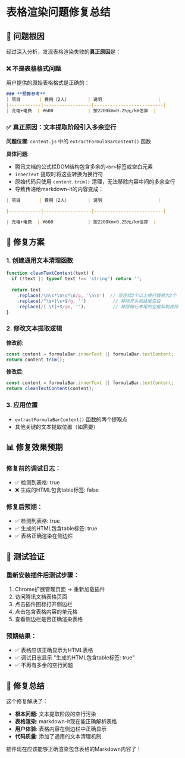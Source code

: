 # 表格渲染问题修复总结

## 🎯 问题根因

经过深入分析，发现表格渲染失败的**真正原因**是：

### ❌ 不是表格格式问题
用户提供的原始表格格式是正确的：
```markdown
### **预算参考**
| 项目       | 费用（2人）       | 说明                     |
|------------|------------------|--------------------------|
| 充电+电费  | ¥600             | 按2200km×0.25元/km估算  |
```

### ✅ 真正原因：文本提取阶段引入多余空行

**问题位置**: `content.js` 中的 `extractFormulaBarContent()` 函数

**具体问题**: 
- 腾讯文档的公式栏DOM结构包含多余的`<br>`标签或空白元素
- `innerText` 提取时将这些转换为换行符
- 原始代码只使用 `content.trim()` 清理，无法移除内容中间的多余空行
- 导致传递给markdown-it的内容变成：

```markdown
| 项目       | 费用（2人）       | 说明                     |

|------------|------------------|--------------------------|

| 充电+电费  | ¥600             | 按2200km×0.25元/km估算  |
```

## 🔧 修复方案

### 1. 创建通用文本清理函数
```javascript
function cleanTextContent(text) {
  if (!text || typeof text !== 'string') return '';
  
  return text
    .replace(/\n\s*\n\s*\n/g, '\n\n')  // 将连续3个以上换行替换为2个
    .replace(/^\s+|\s+$/g, '')          // 移除开头和结尾空白
    .replace(/[ \t]+$/gm, '');          // 移除每行末尾的空格和制表符
}
```

### 2. 修改文本提取逻辑
**修改前**:
```javascript
const content = formulaBar.innerText || formulaBar.textContent;
return content.trim();
```

**修改后**:
```javascript
const content = formulaBar.innerText || formulaBar.textContent;
return cleanTextContent(content);
```

### 3. 应用位置
- `extractFormulaBarContent()` 函数的两个提取点
- 其他关键的文本提取位置（如需要）

## 📊 修复效果预期

### 修复前的调试日志：
- ✅ 检测到表格: true
- ❌ 生成的HTML包含table标签: false

### 修复后预期：
- ✅ 检测到表格: true  
- ✅ 生成的HTML包含table标签: true
- ✅ 表格正确渲染在侧边栏

## 🧪 测试验证

### 重新安装插件后测试步骤：
1. Chrome扩展管理页面 → 重新加载插件
2. 访问腾讯文档表格页面
3. 点击插件图标打开侧边栏
4. 点击包含表格内容的单元格
5. 查看侧边栏是否正确渲染表格

### 预期结果：
- ✅ 表格应该正确显示为HTML表格
- ✅ 调试日志显示 "生成的HTML包含table标签: true"
- ✅ 不再有多余的空行问题

## 🎉 修复总结

这个修复解决了：
- **根本问题**: 文本提取阶段的空行污染
- **表格渲染**: markdown-it现在能正确解析表格
- **用户体验**: 表格内容在侧边栏中正确显示
- **代码质量**: 添加了通用的文本清理机制

插件现在应该能够正确渲染包含表格的Markdown内容了！